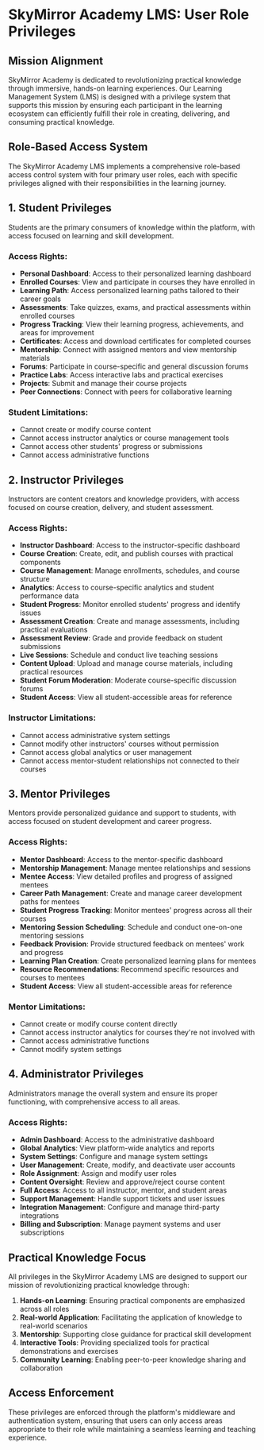 # SkyMirror Academy LMS: User Role Privileges

## Mission Alignment

SkyMirror Academy is dedicated to revolutionizing practical knowledge through immersive, hands-on learning experiences. Our Learning Management System (LMS) is designed with a privilege system that supports this mission by ensuring each participant in the learning ecosystem can efficiently fulfill their role in creating, delivering, and consuming practical knowledge.

## Role-Based Access System

The SkyMirror Academy LMS implements a comprehensive role-based access control system with four primary user roles, each with specific privileges aligned with their responsibilities in the learning journey.

## 1. Student Privileges

Students are the primary consumers of knowledge within the platform, with access focused on learning and skill development.

### Access Rights:

- **Personal Dashboard**: Access to their personalized learning dashboard
- **Enrolled Courses**: View and participate in courses they have enrolled in
- **Learning Path**: Access personalized learning paths tailored to their career goals
- **Assessments**: Take quizzes, exams, and practical assessments within enrolled courses
- **Progress Tracking**: View their learning progress, achievements, and areas for improvement
- **Certificates**: Access and download certificates for completed courses
- **Mentorship**: Connect with assigned mentors and view mentorship materials
- **Forums**: Participate in course-specific and general discussion forums
- **Practice Labs**: Access interactive labs and practical exercises
- **Projects**: Submit and manage their course projects
- **Peer Connections**: Connect with peers for collaborative learning

### Student Limitations:

- Cannot create or modify course content
- Cannot access instructor analytics or course management tools
- Cannot access other students' progress or submissions
- Cannot access administrative functions

## 2. Instructor Privileges

Instructors are content creators and knowledge providers, with access focused on course creation, delivery, and student assessment.

### Access Rights:

- **Instructor Dashboard**: Access to the instructor-specific dashboard
- **Course Creation**: Create, edit, and publish courses with practical components
- **Course Management**: Manage enrollments, schedules, and course structure
- **Analytics**: Access to course-specific analytics and student performance data
- **Student Progress**: Monitor enrolled students' progress and identify issues
- **Assessment Creation**: Create and manage assessments, including practical evaluations
- **Assessment Review**: Grade and provide feedback on student submissions
- **Live Sessions**: Schedule and conduct live teaching sessions
- **Content Upload**: Upload and manage course materials, including practical resources
- **Student Forum Moderation**: Moderate course-specific discussion forums
- **Student Access**: View all student-accessible areas for reference

### Instructor Limitations:

- Cannot access administrative system settings
- Cannot modify other instructors' courses without permission
- Cannot access global analytics or user management
- Cannot access mentor-student relationships not connected to their courses

## 3. Mentor Privileges

Mentors provide personalized guidance and support to students, with access focused on student development and career progress.

### Access Rights:

- **Mentor Dashboard**: Access to the mentor-specific dashboard
- **Mentorship Management**: Manage mentee relationships and sessions
- **Mentee Access**: View detailed profiles and progress of assigned mentees
- **Career Path Management**: Create and manage career development paths for mentees
- **Student Progress Tracking**: Monitor mentees' progress across all their courses
- **Mentoring Session Scheduling**: Schedule and conduct one-on-one mentoring sessions
- **Feedback Provision**: Provide structured feedback on mentees' work and progress
- **Learning Plan Creation**: Create personalized learning plans for mentees
- **Resource Recommendations**: Recommend specific resources and courses to mentees
- **Student Access**: View all student-accessible areas for reference

### Mentor Limitations:

- Cannot create or modify course content directly
- Cannot access instructor analytics for courses they're not involved with
- Cannot access administrative functions
- Cannot modify system settings

## 4. Administrator Privileges

Administrators manage the overall system and ensure its proper functioning, with comprehensive access to all areas.

### Access Rights:

- **Admin Dashboard**: Access to the administrative dashboard
- **Global Analytics**: View platform-wide analytics and reports
- **System Settings**: Configure and manage system settings
- **User Management**: Create, modify, and deactivate user accounts
- **Role Assignment**: Assign and modify user roles
- **Content Oversight**: Review and approve/reject course content
- **Full Access**: Access to all instructor, mentor, and student areas
- **Support Management**: Handle support tickets and user issues
- **Integration Management**: Configure and manage third-party integrations
- **Billing and Subscription**: Manage payment systems and user subscriptions

## Practical Knowledge Focus

All privileges in the SkyMirror Academy LMS are designed to support our mission of revolutionizing practical knowledge through:

1. **Hands-on Learning**: Ensuring practical components are emphasized across all roles
2. **Real-world Application**: Facilitating the application of knowledge to real-world scenarios
3. **Mentorship**: Supporting close guidance for practical skill development
4. **Interactive Tools**: Providing specialized tools for practical demonstrations and exercises
5. **Community Learning**: Enabling peer-to-peer knowledge sharing and collaboration

## Access Enforcement

These privileges are enforced through the platform's middleware and authentication system, ensuring that users can only access areas appropriate to their role while maintaining a seamless learning and teaching experience.
